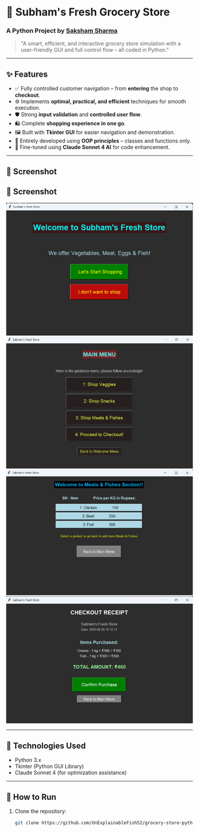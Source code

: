 # 🛒 Subham's Fresh Grocery Store

### A Python Project by [Saksham Sharma](https://github.com/UnExplainableFish52)

> "A smart, efficient, and interactive grocery store simulation with a user-friendly GUI and full control flow – all coded in Python."

---

## ✨ Features

- ✅ Fully controlled customer navigation – from **entering** the shop to **checkout**.
- ⚙️ Implements **optimal, practical, and efficient** techniques for smooth execution.
- 🛡️ Strong **input validation** and **controlled user flow**.
- 🛍️ Complete **shopping experience in one go**.
- 🖼️ Built with **Tkinter GUI** for easier navigation and demonstration.
- 🧱 Entirely developed using **OOP principles** – classes and functions only.
- 🧠 Fine-tuned using **Claude Sonnet 4 AI** for code enhancement.

---

## 📸 Screenshot
## 📸 Screenshot

![App Screenshot](img/home.png)
![App Screenshot](img/menu.png)
![App Screenshot](img/sub_menu.png)
![App Screenshot](img/checkout.png)

---

## 🧰 Technologies Used

- Python 3.x
- Tkinter (Python GUI Library)
- Claude Sonnet 4 (for optimization assistance)

---

## 🚀 How to Run

1. Clone the repository:
   ```bash
   git clone https://github.com/UnExplainableFish52/grocery-store-python.git

